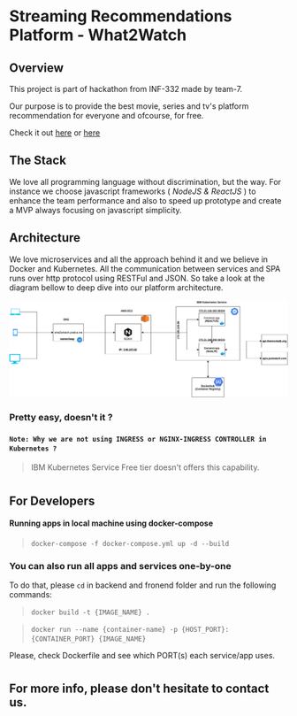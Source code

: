 # Streaming Recommendations Platform - What2Watch

## Overview
This project is part of hackathon from INF-332 made by team-7.

Our purpose is to provide the best movie, series and tv's platform recommendation for everyone and ofcourse, for free.

Check it out [here](http://what2watch.pratica.me/) or [here](http://hackathon.simeao.com.br/)

## The Stack
We love all programming language without discrimination, but the way. For instance we choose javascript frameworks ( *NodeJS & ReactJS* ) to enhance the team performance and also to speed up prototype and create a MVP always focusing on javascript simplicity.

## Architecture
We love microservices and all the approach behind it and we believe in Docker and Kubernetes. 
All the communication between services and SPA runs over http protocol using RESTFul and JSON.
So take a look at the diagram bellow to deep dive into our platform architecture.

![Architecture](architecture-v1.png)

### Pretty easy, doesn't it ?

#### `Note: Why we are not using INGRESS or NGINX-INGRESS CONTROLLER in Kubernetes ?`
> IBM Kubernetes Service Free tier doesn't offers this capability.

#

## For Developers
#### Running apps in local machine using docker-compose
> `docker-compose -f docker-compose.yml up -d --build`

### You can also run all apps and services one-by-one
To do that, please `cd` in backend and fronend folder and run the following commands:

> `docker build -t {IMAGE_NAME} .`

> `docker run --name {container-name} -p {HOST_PORT}:{CONTAINER_PORT} {IMAGE_NAME}`

Please, check Dockerfile and see which PORT(s) each service/app uses.

#
## For more info, please don't hesitate to contact us. 
